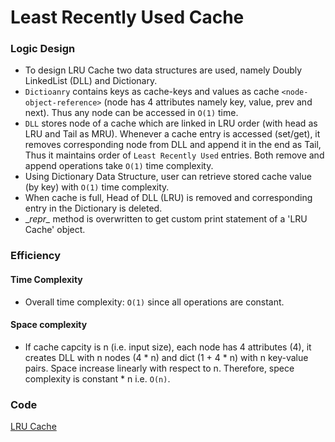 # Least Recently Used Cache 

### Logic Design
- To design LRU Cache two data structures are used, namely Doubly LinkedList (DLL) and Dictionary. 
- `Dictioanry` contains keys as cache-keys and values as cache `<node-object-reference>` (node has 4 attributes namely key, value, prev and next). Thus any node can be accessed in `O(1)` time. 
- `DLL` stores node of a cache which are linked in LRU order (with head as LRU and Tail as MRU). Whenever a cache entry
  is accessed (set/get), it removes corresponding node from DLL and append it in the end as Tail, Thus it maintains 
  order of `Least Recently Used` entries. Both remove and append operations take `O(1)` time complexity.
- Using Dictionary Data Structure, user can retrieve stored cache value (by key) with `O(1)` time complexity. 
- When cache is full, Head of DLL (LRU) is removed and corresponding entry in the Dictionary is deleted. 
- \__repr\__ method is overwritten to get custom print statement of a 'LRU Cache' object. 

### Efficiency

#### Time Complexity
- Overall time complexity: `O(1)` since all operations are constant.  

#### Space complexity
- If cache capcity is n (i.e. input size), each node has 4 attributes (4), it creates DLL with n nodes (4 * n) 
  and dict (1 + 4 * n) with n key-value pairs. Space increase linearly with respect to n. Therefore, spece complexity is constant * n i.e. `O(n)`.
  
### Code
[LRU Cache](https://github.com/jitendrabhamare/Python-Data-Structures-Algorithms/blob/master/LRU_Cache.py)
